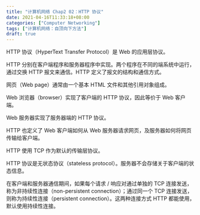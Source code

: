 ```yaml
---
title: "计算机网络 Chap2 02：HTTP 协议"
date: 2021-04-16T11:33:18+08:00
categories: ["Computer Networking"]
tags: ["计算机网络：自顶向下方法"]
draft: true
---
```


HTTP 协议（HyperText Transfer Protocol）是 Web 的应用层协议。

HTTP 分别在客户端程序和服务器程序中实现。两个程序在不同的端系统中运行，通过交换 HTTP 报文来通信。HTTP 定义了报文的结构和通信方式。

<!--more-->

网页（Web page）通常由一个基本 HTML 文件和其他引用对象组成。

Web 浏览器（browser）实现了客户端的 HTTP 协议，因此等价于 Web 客户端。

Web 服务器实现了服务器端的 HTTP 协议。

HTTP 也定义了 Web 客户端如何从 Web 服务器请求网页，及服务器如何将网页传输给客户端。

HTTP 使用 TCP 作为默认的传输层协议。

HTTP 协议是无状态协议（stateless protocol）。服务器不会存储关于客户端的状态信息。

在客户端和服务器通信期间，如果每个请求 / 响应对通过单独的 TCP 连接发送，称为非持续性连接（non-persistent connection）；通过同一个 TCP 连接发送，则称为持续性连接（persistent connection）。这两种连接方式 HTTP 都能使用，默认使用持续性连接。